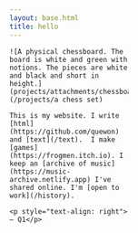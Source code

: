 ```yaml
---
layout: base.html
title: hello
---
```


<div class="center" style="max-width: 15em;">

    ![A physical chessboard. The board is white and green with notions. The pieces are white and black and short in height.](projects/attachments/chessboard.png)(/projects/a chess set)

    This is my website. I write [html](https://github.com/quewon) and [text](/text).  I make [games](https://frogmen.itch.io). I keep an [archive of music](https://music-archive.netlify.app) I've shared online. I'm [open to work](/history).

    <p style="text-align: right">— Q1</p>

</div>